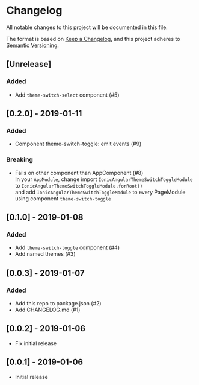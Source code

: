 # Changelog
All notable changes to this project will be documented in this file.

The format is based on [Keep a Changelog](https://keepachangelog.com/en/1.0.0/),
and this project adheres to [Semantic Versioning](https://semver.org/spec/v2.0.0.html).

## [Unrelease]
### Added
- Add `theme-switch-select` component (#5)

## [0.2.0] - 2019-01-11
### Added
- Component theme-switch-toggle: emit events (#9)

### Breaking
- Fails on other component than AppComponent (#8)  
  In your `AppModule`, change import `IonicAngularThemeSwitchToggleModule` to `IonicAngularThemeSwitchToggleModule.forRoot()`  
  and add `IonicAngularThemeSwitchToggleModule` to every PageModule using component `theme-switch-toggle`

## [0.1.0] - 2019-01-08
### Added
- Add `theme-switch-toggle` component (#4)
- Add named themes (#3)

## [0.0.3] - 2019-01-07
### Added
- Add this repo to package.json (#2)
- Add CHANGELOG.md (#1)

## [0.0.2] - 2019-01-06
- Fix initial release 

## [0.0.1] - 2019-01-06
- Initial release 
